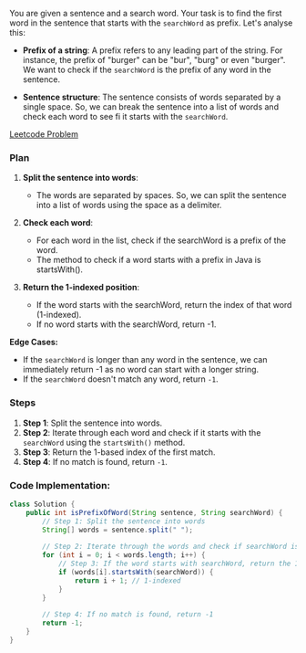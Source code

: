You are given a sentence and a search word. Your task is to find the first word in the sentence that starts with the `searchWord` as prefix. Let's analyse this:

* **Prefix of a string**: A prefix refers to any leading part of the string. For instance, the prefix of "burger" can be "bur", "burg" or even "burger". We want to check if the `searchWord` is the prefix of any word in the sentence.

* **Sentence structure**: The sentence consists of words separated by a single space. So, we can break the sentence into a list of words and check each word to see fi it starts with the `searchWord`.

[Leetcode Problem](https://leetcode.com/problems/check-if-a-word-occurs-as-a-prefix-of-any-word-in-a-sentence/description)

### Plan

1. **Split the sentence into words**:
    - The words are separated by spaces. So, we can split the sentence into a list of words using the space as a delimiter.

2. **Check each word**:
    - For each word in the list, check if the searchWord is a prefix of the word.
    - The method to check if a word starts with a prefix in Java is startsWith().

3. **Return the 1-indexed position**:
    - If the word starts with the searchWord, return the index of that word (1-indexed).
    - If no word starts with the searchWord, return -1.

**Edge Cases:** <br>
- If the `searchWord` is longer than any word in the sentence, we can immediately return -1 as no word can start with a longer string.
- If the `searchWord` doesn't match any word, return `-1`.



### Steps

1. **Step 1**: Split the sentence into words.
2. **Step 2**: Iterate through each word and check if it starts with the `searchWord` using the `startsWith()` method.
3. **Step 3**: Return the 1-based index of the first match.
4. **Step 4**: If no match is found, return `-1`.

### Code Implementation:

```java
class Solution {
    public int isPrefixOfWord(String sentence, String searchWord) {
        // Step 1: Split the sentence into words
        String[] words = sentence.split(" ");
        
        // Step 2: Iterate through the words and check if searchWord is a prefix
        for (int i = 0; i < words.length; i++) {
            // Step 3: If the word starts with searchWord, return the 1-indexed position
            if (words[i].startsWith(searchWord)) {
                return i + 1; // 1-indexed
            }
        }
        
        // Step 4: If no match is found, return -1
        return -1;
    }
}
```